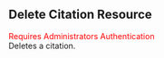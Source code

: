 ## Delete Citation Resource
<span style="color:red">Requires Administrators Authentication</span>   
Deletes a citation.
